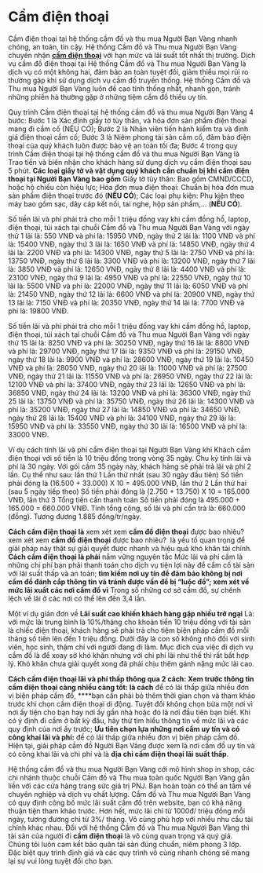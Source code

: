 # Cầm điện thoại

Cầm điện thoại tại hệ thống cầm đồ và thu mua Người Bạn Vàng nhanh chóng, an toàn, tin cậy. Hệ thống Cầm đồ và Thu mua Người Bạn Vàng chuyên nhận **[cầm điện thoại](https://nguoibanvang.vn/blogs/news/cam-dien-thoai)** với hạn mức và lãi suất tốt nhất thị trường. Dịch vụ cầm đồ điện thoại tại Hệ thống Cầm đồ và Thu mua Người Bạn Vàng là dịch vụ có một không hai, đảm bảo an toàn tuyệt đối, giảm thiểu mọi rủi ro thường gặp khi sử dụng dịch vụ cầm đồ truyền thống. Hệ thống Cầm đồ và Thu mua Người Bạn Vàng luôn đề cao tính thống nhất, nhanh gọn, tránh những phiền hà thường gặp ở những tiệm cầm đồ thiếu uy tín.

Quy trình Cầm điện thoại tại hệ thống cầm đồ và thu mua Người Bạn Vàng 4 bước: Bước 1 là Xác định giấy tờ tùy thân, và hóa đơn sản phẩm điện thoại mang đi cầm cố (NẾU CÓ); Bước 2 là Nhân viên tiến hành kiểm tra và định giá điện thoại cầm cố; Bước 3 là Niêm phong tài sản cầm cố, đảm bảo điện thoại của quý khách luôn được bảo vệ an toàn tối đa; Bước 4 trong quy trình Cầm điện thoại tại hệ thống cầm đồ và thu mua Người Bạn Vàng là Trao tiền và biên nhận cho khách hàng sử dụng dịch vụ cầm điện thoại sau 5 phút. **Các loại giấy tờ và vật dụng quý khách cần chuẩn bị khi cầm điện thoại tại Người Bạn Vàng bao gồm** Giấy tờ tùy thân: Bao gồm CMND/CCCD, hoặc hộ chiếu còn hiệu lực; Hóa đơn mua điện thoại: Chuẩn bị hóa đơn mua sản phẩm điện thoại trước đó (**NẾU CÓ**); Các loại phụ kiện: Phụ kiện theo máy bao gồm sạc, dây cáp kết nối, tai nghe, hộp sản phẩm,… (**NẾU CÓ**).

Số tiền lãi và phí phải trả cho mỗi 1 triệu đồng vay khi cầm đồng hồ, laptop, điện thoại, túi xách tại chuỗi Cầm đồ và Thu mua Người Bạn Vàng với ngày thứ 1 lãi là: 550 VNĐ và phí là: 15950 VNĐ, ngày thứ 2 lãi là: 1100 VNĐ và phí là: 15400 VNĐ, ngày thứ 3 lãi là: 1650 VNĐ và phí là: 14850 VNĐ, ngày thứ 4 lãi là: 2200 VNĐ và phí là: 14300 VNĐ, ngày thứ 5 lãi là: 2750 VNĐ và phí là: 13750 VNĐ, ngày thứ 6 lãi là: 3300 VNĐ và phí là: 13200 VNĐ, ngày thứ 7 lãi là: 3850 VNĐ và phí là: 12650 VNĐ, ngày thứ 8 lãi là: 4400 VNĐ và phí là: 23100 VNĐ, ngày thứ 9 lãi là: 4950 VNĐ và phí là: 22550 VNĐ, ngày thứ 10 lãi là: 5500 VNĐ và phí là: 22000 VNĐ, ngày thứ 11 lãi là: 6050 VNĐ và phí là: 21450 VNĐ, ngày thứ 12 lãi là: 6600 VNĐ và phí là: 20900 VNĐ, ngày thứ 13 lãi là: 7150 VNĐ và phí là: 20350 VNĐ, ngày thứ 14 lãi là: 7700 VNĐ và phí là: 19800 VNĐ.

Số tiền lãi và phí phải trả cho mỗi 1 triệu đồng vay khi cầm đồng hồ, laptop, điện thoại, túi xách tại chuỗi Cầm đồ và Thu mua Người Bạn Vàng với ngày thứ 15 lãi là: 8250 VNĐ và phí là: 30250 VNĐ, ngày thứ 16 lãi là: 8800 VNĐ và phí là: 29700 VNĐ, ngày thứ 17 lãi là: 9350 VNĐ và phí là: 29150 VNĐ, ngày thứ 18 lãi là: 9900 VNĐ và phí là: 28600 VNĐ, ngày thứ 19 lãi là: 10450 VNĐ và phí là: 28050 VNĐ, ngày thứ 20 lãi là: 11000 VNĐ và phí là: 27500 VNĐ, ngày thứ 21 lãi là: 11550 VNĐ và phí là: 26950 VNĐ, ngày thứ 22 lãi là: 12100 VNĐ và phí là: 37400 VNĐ, ngày thứ 23 lãi là: 12650 VNĐ và phí là: 36850 VNĐ, ngày thứ 24 lãi là: 13200 VNĐ và phí là: 36300 VNĐ, ngày thứ 25 lãi là: 13750 VNĐ và phí là: 35750 VNĐ, ngày thứ 26 lãi là: 14300 VNĐ và phí là: 35200 VNĐ, ngày thứ 27 lãi là: 14850 VNĐ và phí là: 34650 VNĐ, ngày thứ 28 lãi là: 15400 VNĐ và phí là: 34100 VNĐ, ngày thứ 29 lãi là: 15950 VNĐ và phí là: 33550 VNĐ, ngày thứ 30 lãi là: 16500 VNĐ và phí là: 33000 VNĐ.

Ví dụ cách tính lãi và phí cầm điện thoại tại Người Bạn Vàng khi Khách cầm điện thoại với số tiền là 10 triệu đồng trong vòng 35 ngày. Chu kỳ tính lãi và phí là 30 ngày. Với gói cầm 35 ngày này, khách hàng sẽ phải trả lãi và phí 2 lần. Cụ thể như sau: lần thứ 1 Lần thứ nhất (sau 30 ngày đầu tiên) Số tiền  phải đóng là (16.500 + 33.000) X 10 = 495.000 VNĐ, lần thứ 2 Lần thứ hai (sau 5 ngày tiếp theo) Số tiền  phải đóng là (2.750 + 13.750) X 10 = 165.000 VNĐ, lần thứ 3 Tổng tiền cần thanh toán  Số tiền  phải đóng là 495.000 + 165.000 = 660.000 VNĐ. Tính tổng cộng, số lãi và phí cần trả là: 660.000 (đồng). Tương đương 1.885 đồng/tr/ngày.

**Cách cầm điện thoại là** xem xét xem **cầm đồ điện thoại** được bao nhiêu? xem xét xem **cầm đồ điện thoại** được bao nhiêu?  là yếu tố quan trọng để giải pháp này thật sự giải quyết được nhanh và hiệu quả khó khăn tài chính. **Cách cầm điện thoại là phải** nắm vững nguyên tắc Mức lãi và phí cầm là những chi phí bạn phải thanh toán cho dịch vụ tiện lợi này để cầm cố tài sản với lãi suất thấp và an toàn; **tìm kiếm nơi uy tín để đảm bảo không bị nơi cầm đồ đánh cắp thông tin và tránh được vấn đề bị “luộc đồ”; xem xét về mức lãi xuất các nơi cầm đồ vì** Trong số những cơ sở cầm đồ, sự chênh lệch về lãi ở các nơi có thể lên đến 3,4 lần.

Một ví dụ giản đơn về **Lãi suất cao khiến khách hàng gặp nhiều trở ngại** Là: với mức lãi trung bình là 10%/tháng cho khoản tiền 10 triệu đồng với tài sản là chiếc điện thoại, khách hàng sẽ phải trả cho tiệm biện pháp cầm đồ mỗi tháng số tiền lên đến 1 triệu đồng. Dưới đây là con số không nhỏ đối với sinh viên, học sinh, thậm chí với người đang đi làm. Mục đích của việc đi dịch vụ cầm đồ là để xoay sở khó khăn nhưng với chi phí lãi như thế thì rất bất hợp lý. Khó khăn chưa giải quyết xong đã phải chịu thêm gánh nặng mức lãi cao.

**Cách cầm điện thoại lãi và phí thấp thông qua 2 cách: Xem trước thông tin cầm điện thoại càng nhiều càng tốt: là cách** để có lãi thấp giữa nhiều đơn vị biện pháp cầm đồ, ****bạn cần phải bỏ thêm thời gian chọn và tham khảo trước khi chọn cầm điện thoại di động. Tuyệt đối không chọn bừa một nơi vì nơi ấy tiện cho bạn hay nơi ấy gần nhà hoặc đó là nơi đầu tiên bạn biết. Khi có ý định đi cầm ở bất kỳ đâu, hãy thử tìm hiểu thông tin về mức lãi và các quy định của nơi ấy trước; **Ưu tiên chọn lựa những nơi cầm uy tín và có công khai lãi và phí:** để có lãi thấp giữa nhiều đơn vị biện pháp cầm đồ. Hiện tại, giải pháp cầm đồ Người Bạn Vàng được xem là nơi cầm đồ uy tín và có công khai lãi và chi phí và là **địa chỉ cầm điện thoại lãi suất thấp**.

Hệ thống cầm đồ và thu mua Người Bạn Vàng cới mô hình shop in shop, các chi nhánh thuộc chuỗi Cầm đồ và Thu mua toàn quốc Người Bạn Vàng gắn liền với các cửa hàng trang sức giá trị PNJ. Bạn hoàn toàn có thể an tâm về chuyên nghiệp và dịch vụ chất lượng. Cầm đồ và Thu mua Người Bạn Vàng có quy định công bố mức lãi suất cầm đồ trên website, bạn có khả năng thuận tiện tham khảo trước. Hơn hết, mức lãi chỉ từ 1000đ/ triệu đồng mỗi ngày, tương đương chỉ từ 3%/ tháng. Vô cùng phù hợp với nhiều nhu cầu tài chính khác nhau. Đối với hệ thống Cầm đồ và Thu mua Người Bạn Vàng thì tài sản của người đi **cầm điện thoại** là vô cùng quan trọng và quý giá. Chúng tôi luôn cam kết bảo quản tài sản đúng chuẩn, niêm phong 3 lớp. Đặc biệt quy trình định giá và các quy trình vô cùng nhanh chóng sẽ mang lại sự vui lòng tuyệt đối cho bạn.